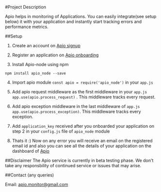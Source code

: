 #Project Description 

Apio helps in monitoring of Applications. You can easily integrate(see setup below) it with your application and instantly start tracking errors and performance metrics.


##Setup

1. Create an account on [Apio signup](https://apio.in/signup)

2. Register an application on [Apio onboarding](https://apio.in/onboarding)

3. Install Apio-node using npm

`npm install apio_node --save`

4. Import apio module `const apio = require('apio_node')` in your `app.js`

5. Add apio request middleware as the first middleware in your `app.js`
`app.use(apio.process_request)` . This middleware tracks every request.

6. Add apio exception middleware in the last middleware of `app.js`
`app.use(apio.process_exception)`. This middleware tracks every exception.

7. Add `application_key` received after you onboarded your application on step 2 in your `config.js` file of `apio_node` module

8. Thats it :) Now on any error you will receive an email on the registered email id and also you can see all the details of your application on the dashboard of [Apio](https://apio.in) 


##Disclaimer
The Apio service is currently in beta testing phase. We don't take any responsbility of continued service or issues that may arise. 

##Contact (any queries)

Email: apio.monitor@gmail.com